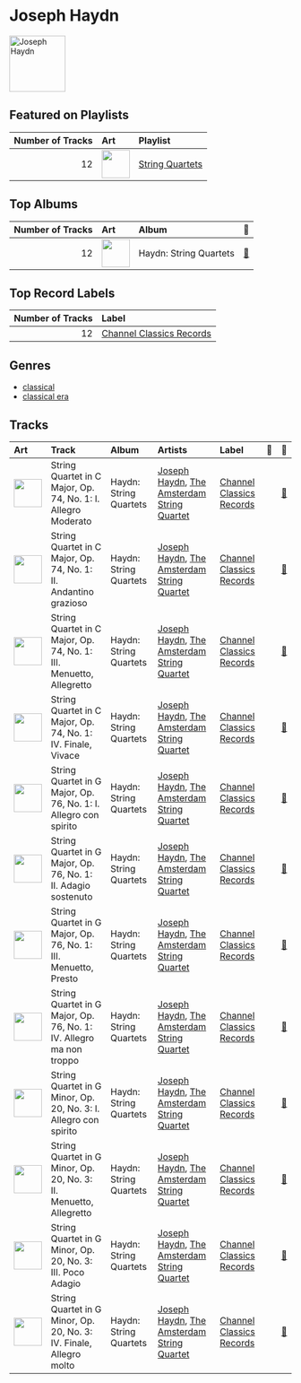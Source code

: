 
# Joseph Haydn


<img src="https://i.scdn.co/image/e9a9521ffd11cf06717c699acc48c32ec6ac7d21" alt="Joseph Haydn" width="100" />

## Featured on Playlists
|   Number of Tracks | Art                                                                                                                                                                                                                         | Playlist                                           |
|-------------------:|:----------------------------------------------------------------------------------------------------------------------------------------------------------------------------------------------------------------------------|:---------------------------------------------------|
|                 12 | <img src="https://mosaic.scdn.co/640/ab67616d0000b2731d9ef8e92370053b06f8c9ecab67616d0000b2737368d9506efe9c2d556d9e98ab67616d0000b2737cb0c702a8fd45bfd8358259ab67616d0000b273ff17a9c684ec4757c8c026b0" alt="" width="50" /> | [String Quartets](../playlists/string_quartets.md) |
## Top Albums

|   Number of Tracks | Art                                                                                              | Album                  | 🔗                                                          |
|-------------------:|:-------------------------------------------------------------------------------------------------|:-----------------------|:-----------------------------------------------------------|
|                 12 | <img src="https://i.scdn.co/image/ab67616d0000b2737368d9506efe9c2d556d9e98" alt="" width="50" /> | Haydn: String Quartets | [🔗](https://open.spotify.com/album/1rNGG2I3AKJy9FWqUiitkc) |

## Top Record Labels

|   Number of Tracks | Label                                                             |
|-------------------:|:------------------------------------------------------------------|
|                 12 | [Channel Classics Records](../labels/channel_classics_records.md) |

## Genres

- [classical](../genres/classical.md)
- [classical era](../genres/classical_era.md)

## Tracks

| Art                                                                                              | Track                                                               | Album                  | Artists                                                                                          | Label                                                             | 💚   | 🔗                                                          |
|:-------------------------------------------------------------------------------------------------|:--------------------------------------------------------------------|:-----------------------|:-------------------------------------------------------------------------------------------------|:------------------------------------------------------------------|:----|:-----------------------------------------------------------|
| <img src="https://i.scdn.co/image/ab67616d0000b2737368d9506efe9c2d556d9e98" alt="" width="50" /> | String Quartet in C Major, Op. 74, No. 1: I. Allegro Moderato       | Haydn: String Quartets | [Joseph Haydn](joseph_haydn.md), [The Amsterdam String Quartet](the_amsterdam_string_quartet.md) | [Channel Classics Records](../labels/channel_classics_records.md) |     | [🔗](https://open.spotify.com/track/5Egl36369QjTDpEgcYjSDS) |
| <img src="https://i.scdn.co/image/ab67616d0000b2737368d9506efe9c2d556d9e98" alt="" width="50" /> | String Quartet in C Major, Op. 74, No. 1: II. Andantino grazioso    | Haydn: String Quartets | [Joseph Haydn](joseph_haydn.md), [The Amsterdam String Quartet](the_amsterdam_string_quartet.md) | [Channel Classics Records](../labels/channel_classics_records.md) |     | [🔗](https://open.spotify.com/track/1gWSpDDfAWSiPDb76OxLSa) |
| <img src="https://i.scdn.co/image/ab67616d0000b2737368d9506efe9c2d556d9e98" alt="" width="50" /> | String Quartet in C Major, Op. 74, No. 1: III. Menuetto, Allegretto | Haydn: String Quartets | [Joseph Haydn](joseph_haydn.md), [The Amsterdam String Quartet](the_amsterdam_string_quartet.md) | [Channel Classics Records](../labels/channel_classics_records.md) |     | [🔗](https://open.spotify.com/track/0EspVDVsYSaURv8yiilNxJ) |
| <img src="https://i.scdn.co/image/ab67616d0000b2737368d9506efe9c2d556d9e98" alt="" width="50" /> | String Quartet in C Major, Op. 74, No. 1: IV. Finale, Vivace        | Haydn: String Quartets | [Joseph Haydn](joseph_haydn.md), [The Amsterdam String Quartet](the_amsterdam_string_quartet.md) | [Channel Classics Records](../labels/channel_classics_records.md) |     | [🔗](https://open.spotify.com/track/5Ri7Kzxhy2jW6xt73Z0gFx) |
| <img src="https://i.scdn.co/image/ab67616d0000b2737368d9506efe9c2d556d9e98" alt="" width="50" /> | String Quartet in G Major, Op. 76, No. 1: I. Allegro con spirito    | Haydn: String Quartets | [Joseph Haydn](joseph_haydn.md), [The Amsterdam String Quartet](the_amsterdam_string_quartet.md) | [Channel Classics Records](../labels/channel_classics_records.md) |     | [🔗](https://open.spotify.com/track/68FYdALZRL4d7pafnGyL3C) |
| <img src="https://i.scdn.co/image/ab67616d0000b2737368d9506efe9c2d556d9e98" alt="" width="50" /> | String Quartet in G Major, Op. 76, No. 1: II. Adagio sostenuto      | Haydn: String Quartets | [Joseph Haydn](joseph_haydn.md), [The Amsterdam String Quartet](the_amsterdam_string_quartet.md) | [Channel Classics Records](../labels/channel_classics_records.md) |     | [🔗](https://open.spotify.com/track/1h6YkonaCnwFdUV5QgflvF) |
| <img src="https://i.scdn.co/image/ab67616d0000b2737368d9506efe9c2d556d9e98" alt="" width="50" /> | String Quartet in G Major, Op. 76, No. 1: III. Menuetto, Presto     | Haydn: String Quartets | [Joseph Haydn](joseph_haydn.md), [The Amsterdam String Quartet](the_amsterdam_string_quartet.md) | [Channel Classics Records](../labels/channel_classics_records.md) |     | [🔗](https://open.spotify.com/track/6AAur5TYgKbNMv4MnkyG8b) |
| <img src="https://i.scdn.co/image/ab67616d0000b2737368d9506efe9c2d556d9e98" alt="" width="50" /> | String Quartet in G Major, Op. 76, No. 1: IV. Allegro ma non troppo | Haydn: String Quartets | [Joseph Haydn](joseph_haydn.md), [The Amsterdam String Quartet](the_amsterdam_string_quartet.md) | [Channel Classics Records](../labels/channel_classics_records.md) |     | [🔗](https://open.spotify.com/track/1ry7wBdzduwImFcrHsmkAS) |
| <img src="https://i.scdn.co/image/ab67616d0000b2737368d9506efe9c2d556d9e98" alt="" width="50" /> | String Quartet in G Minor, Op. 20, No. 3: I. Allegro con spirito    | Haydn: String Quartets | [Joseph Haydn](joseph_haydn.md), [The Amsterdam String Quartet](the_amsterdam_string_quartet.md) | [Channel Classics Records](../labels/channel_classics_records.md) |     | [🔗](https://open.spotify.com/track/4Yj05JzIiAV17ExCLpq5tf) |
| <img src="https://i.scdn.co/image/ab67616d0000b2737368d9506efe9c2d556d9e98" alt="" width="50" /> | String Quartet in G Minor, Op. 20, No. 3: II. Menuetto, Allegretto  | Haydn: String Quartets | [Joseph Haydn](joseph_haydn.md), [The Amsterdam String Quartet](the_amsterdam_string_quartet.md) | [Channel Classics Records](../labels/channel_classics_records.md) |     | [🔗](https://open.spotify.com/track/32ACoavut7gU8eXtXcWj9E) |
| <img src="https://i.scdn.co/image/ab67616d0000b2737368d9506efe9c2d556d9e98" alt="" width="50" /> | String Quartet in G Minor, Op. 20, No. 3: III. Poco Adagio          | Haydn: String Quartets | [Joseph Haydn](joseph_haydn.md), [The Amsterdam String Quartet](the_amsterdam_string_quartet.md) | [Channel Classics Records](../labels/channel_classics_records.md) |     | [🔗](https://open.spotify.com/track/4fslTfB5Sk50kC4YfFcor0) |
| <img src="https://i.scdn.co/image/ab67616d0000b2737368d9506efe9c2d556d9e98" alt="" width="50" /> | String Quartet in G Minor, Op. 20, No. 3: IV. Finale, Allegro molto | Haydn: String Quartets | [Joseph Haydn](joseph_haydn.md), [The Amsterdam String Quartet](the_amsterdam_string_quartet.md) | [Channel Classics Records](../labels/channel_classics_records.md) |     | [🔗](https://open.spotify.com/track/7KR0NMt4Y4EsGIL168lRFb) |